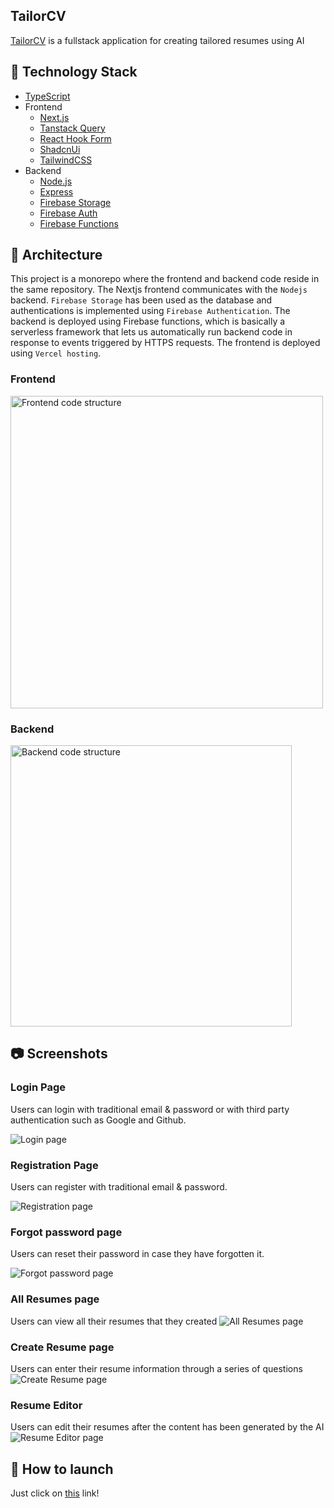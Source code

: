 ## TailorCV


[TailorCV](https://tailor-cv-azure.vercel.app/) is a fullstack application for creating tailored resumes using AI

## :pancakes: Technology Stack

- [TypeScript](https://www.typescriptlang.org/)
- Frontend
  - [Next.js](https://nextjs.org/)
  - [Tanstack Query](https://tanstack.com/query/latest)
  - [React Hook Form](https://react-hook-form.com/)
  - [ShadcnUi](https://ui.shadcn.com/)
  - [TailwindCSS](https://tailwindcss.com/)
- Backend
  - [Node.js](https://nodejs.org/en)
  - [Express](https://expressjs.com/)
  - [Firebase Storage](https://firebase.google.com/products/storage)
  - [Firebase Auth](https://firebase.google.com/products/auth)
  - [Firebase Functions](https://firebase.google.com/products/functions)


## :european_castle: Architecture
This project is a monorepo where the frontend and backend code reside in the same repository. The Nextjs frontend communicates with the `Nodejs` backend. `Firebase Storage` has been used as the database and authentications is implemented using `Firebase Authentication`. The backend is deployed using Firebase functions, which is basically a serverless framework that lets us automatically run backend code in response to events triggered by HTTPS requests. The frontend is deployed using `Vercel hosting`.

### Frontend
<img width="500" alt="Frontend code structure" src="https://github.com/user-attachments/assets/3c002e82-97a4-49d7-b310-d94da30cf5c1">

### Backend
<img width="450" alt="Backend code structure" src="https://github.com/user-attachments/assets/239987d5-9358-4f4c-a45e-9337036a9011">

## :camera: Screenshots

### Login Page
Users can login with traditional email & password or with third party authentication such as Google and Github.

![Login page](https://github.com/user-attachments/assets/7c6112a8-87d9-4940-aa31-dcd61ec0e562 "Login page")


### Registration Page
Users can register with traditional email & password.

![Registration page](https://github.com/user-attachments/assets/cfee66bf-1285-4951-bbd9-0227fdba646c "Registration page")


### Forgot password page
Users can reset their password in case they have forgotten it.

![Forgot password page](https://github.com/user-attachments/assets/760ff245-f20d-4523-963b-5f78be4bffb4 "Forgot password page")

### All Resumes page
Users can view all their resumes that they created
![All Resumes page]([https://github.com/user-attachments/assets/a4ab1ad0-ed2c-47b1-973d-b46050e30c0d](https://github.com/user-attachments/assets/7bbaf096-7e64-4706-8c2f-2c3f7992cdc4) "All Resumes page")

### Create Resume page
Users can enter their resume information through a series of questions
![Create Resume page](https://github.com/user-attachments/assets/d3a39ae4-7d54-4c5f-92e8-135bacb7e377 "Create Resume page")

### Resume Editor
Users can edit their resumes after the content has been generated by the AI
![Resume Editor page](https://github.com/user-attachments/assets/05cd75dd-b3d7-47df-a471-e38fd366048e "Resume Editor page")

## :rocket: How to launch
Just click on <a href="https://tailor-cv-azure.vercel.app/" target="_blank">this</a> link!
